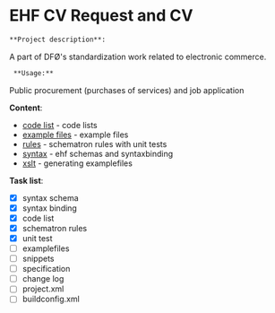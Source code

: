 # EHF CV Request and CV 

```diff 
**Project description**:
```

A part of DFØ's standardization work related to electronic commerce.

```diff
 **Usage:**
``` 

Public procurement (purchases of services) and job application

**Content**: 
* [code list](https://github.com/juppsi/ehf-cv/tree/master/src/codelist) - code lists
* [example files](https://github.com/juppsi/ehf-cv/tree/master/src/example) - example files
* [rules](https://github.com/juppsi/ehf-cv/tree/master/src/rules/sch)  - schematron rules with unit tests
* [syntax](https://github.com/juppsi/ehf-cv/tree/master/src/syntax) - ehf schemas and syntaxbinding
* [xslt](https://github.com/juppsi/ehf-cv/tree/master/src/xslt) - generating examplefiles 


**Task list**:

- [x] syntax schema
- [x] syntax binding
- [x] code list
- [x] schematron rules
- [x] unit test
- [ ] examplefiles
- [ ] snippets
- [ ] specification
- [ ] change log
- [ ] project.xml
- [ ] buildconfig.xml

